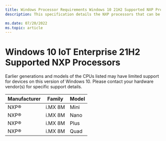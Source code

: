 ```yaml
---
title: Windows Processor Requirements Windows 10 21H2 Supported NXP Processors
description: This specification details the NXP processors that can be used with Windows 10, version 21H2.

ms.date: 07/20/2022
ms.topic: article
---
```


# Windows 10 IoT Enterprise 21H2 Supported NXP Processors

Earlier generations and models of the CPUs listed may have limited support for devices on this version of Windows 10. Please contact your hardware vendor(s) for specific support details.

| Manufacturer | Family | Model |
|---|---|---|
|NXP®|i.MX 8M|Mini|
|NXP®|i.MX 8M|Nano|
|NXP®|i.MX 8M|Plus|
|NXP®|i.MX 8M|Quad|
